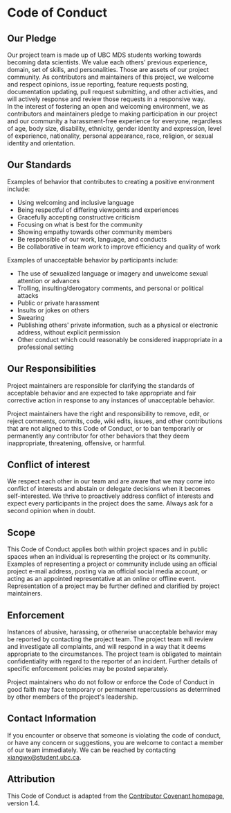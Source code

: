 # Code of Conduct

## Our Pledge

Our project team is made up of UBC MDS students working towards becoming data scientists. We value each others' previous experience, domain, set of skills, and personalities. Those are assets of our project community. As contributors and maintainers of this project, we welcome and respect opinions, issue reporting, feature requests posting, documentation updating, pull request submitting, and other activities, and will actively response and review those requests in a responsive way.  
In the interest of fostering an open and welcoming environment, we as contributors and maintainers pledge to making participation in our project and our community a harassment-free experience for everyone, regardless of age, body size, disability, ethnicity, gender identity and expression, level of experience, nationality, personal appearance, race, religion, or sexual identity and orientation.

## Our Standards

Examples of behavior that contributes to creating a positive environment include:

* Using welcoming and inclusive language
* Being respectful of differing viewpoints and experiences
* Gracefully accepting constructive criticism
* Focusing on what is best for the community
* Showing empathy towards other community members
* Be responsible of our work, language, and conducts
* Be collaborative in team work to improve efficiency and quality of work

Examples of unacceptable behavior by participants include:

* The use of sexualized language or imagery and unwelcome sexual attention or advances
* Trolling, insulting/derogatory comments, and personal or political attacks
* Public or private harassment
* Insults or jokes on others
* Swearing
* Publishing others' private information, such as a physical or electronic address, without explicit permission
* Other conduct which could reasonably be considered inappropriate in a professional setting

## Our Responsibilities

Project maintainers are responsible for clarifying the standards of acceptable behavior and are expected to take appropriate and fair corrective action in response to any instances of unacceptable behavior.

Project maintainers have the right and responsibility to remove, edit, or reject comments, commits, code, wiki edits, issues, and other contributions that are not aligned to this Code of Conduct, or to ban temporarily or permanently any contributor for other behaviors that they deem inappropriate, threatening, offensive, or harmful.

## Conflict of interest

We respect each other in our team and are aware that we may come into conflict of interests and abstain or delegate decisions when it becomes self-interested. We thrive to proactively address conflict of interests and expect every participants in the project does the same. Always ask for a second opinion when in doubt.

## Scope

This Code of Conduct applies both within project spaces and in public spaces when an individual is representing the project or its community. Examples of representing a project or community include using an official project e-mail address, posting via an official social media account, or acting as an appointed representative at an online or offline event. Representation of a project may be further defined and clarified by project maintainers.

## Enforcement

Instances of abusive, harassing, or otherwise unacceptable behavior may be reported by contacting the project team. The project team will review and investigate all complaints, and will respond in a way that it deems appropriate to the circumstances. The project team is obligated to maintain confidentiality with regard to the reporter of an incident. Further details of specific enforcement policies may be posted separately.

Project maintainers who do not follow or enforce the Code of Conduct in good faith may face temporary or permanent repercussions as determined by other members of the project's leadership.

## Contact Information

If you encounter or observe that someone is violating the code of conduct, or have any concern or suggestions, you are welcome to contact a member of our team immediately. We can be reached by contacting xiangwx@student.ubc.ca.

## Attribution

This Code of Conduct is adapted from the [Contributor Covenant homepage](http://contributor-covenant.org/version/1/4), version 1.4.
